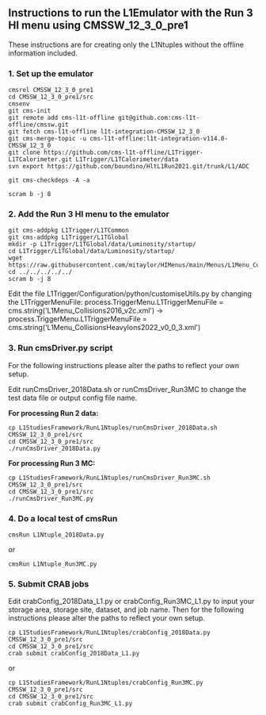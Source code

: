 ## Instructions to run the L1Emulator with the Run 3 HI menu using CMSSW_12_3_0_pre1

These instructions are for creating only the L1Ntuples without the offline information included.

### 1. Set up the emulator

```
cmsrel CMSSW_12_3_0_pre1
cd CMSSW_12_3_0_pre1/src
cmsenv
git cms-init
git remote add cms-l1t-offline git@github.com:cms-l1t-offline/cmssw.git
git fetch cms-l1t-offline l1t-integration-CMSSW_12_3_0
git cms-merge-topic -u cms-l1t-offline:l1t-integration-v114.0-CMSSW_12_3_0
git clone https://github.com/cms-l1t-offline/L1Trigger-L1TCalorimeter.git L1Trigger/L1TCalorimeter/data
svn export https://github.com/boundino/HltL1Run2021.git/trunk/L1/ADC

git cms-checkdeps -A -a

scram b -j 8
```

### 2. Add the Run 3 HI menu to the emulator

```
git cms-addpkg L1Trigger/L1TCommon
git cms-addpkg L1Trigger/L1TGlobal
mkdir -p L1Trigger/L1TGlobal/data/Luminosity/startup/
cd L1Trigger/L1TGlobal/data/Luminosity/startup/
wget https://raw.githubusercontent.com/mitaylor/HIMenus/main/Menus/L1Menu_CollisionsHeavyIons2022_v0_0_3.xml
cd ../../../../../
scram b -j 8
```

Edit the file L1Trigger/Configuration/python/customiseUtils.py by changing the L1TriggerMenuFile: process.TriggerMenu.L1TriggerMenuFile = cms.string('L1Menu_Collisions2016_v2c.xml') → process.TriggerMenu.L1TriggerMenuFile = cms.string('L1Menu_CollisionsHeavyIons2022_v0_0_3.xml')

### 3. Run cmsDriver.py script

For the following instructions please alter the paths to reflect your own setup.

Edit runCmsDriver_2018Data.sh or runCmsDriver_Run3MC to change the test data file or output config file name.

**For processing Run 2 data:**

```
cp L1StudiesFramework/RunL1Ntuples/runCmsDriver_2018Data.sh CMSSW_12_3_0_pre1/src
cd CMSSW_12_3_0_pre1/src
./runCmsDriver_2018Data.py
```

**For processing Run 3 MC:**

```
cp L1StudiesFramework/RunL1Ntuples/runCmsDriver_Run3MC.sh CMSSW_12_3_0_pre1/src
cd CMSSW_12_3_0_pre1/src
./runCmsDriver_Run3MC.py
```

### 4. Do a local test of cmsRun

```
cmsRun L1Ntuple_2018Data.py
```

or

```
cmsRun L1Ntuple_Run3MC.py
```

### 5. Submit CRAB jobs

Edit crabConfig_2018Data_L1.py or crabConfig_Run3MC_L1.py to input your storage area, storage site, dataset, and job name. Then for the following instructions please alter the paths to reflect your own setup.

```
cp L1StudiesFramework/RunL1Ntuples/crabConfig_2018Data.py CMSSW_12_3_0_pre1/src
cd CMSSW_12_3_0_pre1/src
crab submit crabConfig_2018Data_L1.py
```

or

```
cp L1StudiesFramework/RunL1Ntuples/crabConfig_Run3MC.py CMSSW_12_3_0_pre1/src
cd CMSSW_12_3_0_pre1/src
crab submit crabConfig_Run3MC_L1.py
```

